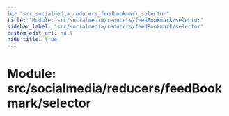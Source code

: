 ```yaml
---
id: "src_socialmedia_reducers_feedbookmark_selector"
title: "Module: src/socialmedia/reducers/feedBookmark/selector"
sidebar_label: "src/socialmedia/reducers/feedBookmark/selector"
custom_edit_url: null
hide_title: true
---
```


# Module: src/socialmedia/reducers/feedBookmark/selector
